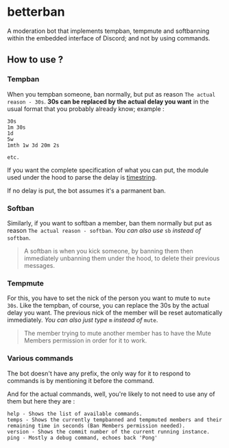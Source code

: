 # betterban

A moderation bot that implements tempban, tempmute and softbanning within the embedded interface of Discord; and not by using commands.

## How to use ?

### Tempban

When you tempban someone, ban normally, but put as reason `The actual reason - 30s`. **30s can be replaced by the actual delay you want** in the usual format that you probably already know; example :

```
30s
1m 30s
1d
5w
1mth 1w 3d 20m 2s

etc.
```

If you want the complete specification of what you can put, the module used under the hood to parse the delay is [timestring](https://www.npmjs.com/package/timestring).

If no delay is put, the bot assumes it's a parmanent ban.

### Softban

Similarly, if you want to softban a member, ban them normally but put as reason `The actual reason - softban`. *You can also use* `sb` *instead of* `softban`.

> A softban is when you kick someone, by banning them then immediately unbanning them under the hood, to delete their previous messages.

### Tempmute

For this, you have to set the nick of the person you want to mute to `mute 30s`. Like the tempban, of course, you can replace the 30s by the actual delay you want. The previous nick of the member will be reset automatically immediately. *You can also just type* `m` *instead of* `mute`.

> The member trying to mute another member has to have the Mute Members permission in order for it to work.

### Various commands

The bot doesn't have any prefix, the only way for it to respond to commands is by mentioning it before the command.

And for the actual commands, well, you're likely to not need to use any of them but here they are :

```
help - Shows the list of available commands.
temps - Shows the currently tempbanned and tempmuted members and their remaining time in seconds (Ban Members permission needed).
version - Shows the commit number of the current running instance.
ping - Mostly a debug command, echoes back 'Pong'
```